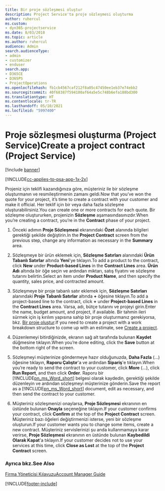 ```yaml
---
title: Bir proje sözleşmesi oluştur
description: Project Service'ta proje sözleşmesi oluşturma
author: ruhercul
ms.custom:
- dyn365-projectservice
ms.date: 8/03/2018
ms.topic: article
ms.author: ruhercul
audience: Admin
search.audienceType:
- admin
- customizer
- enduser
search.app:
- D365CE
- D365PS
- ProjectOperations
ms.openlocfilehash: fb1cb4567caf212f8a05c47450ee1eb37e74ebb2
ms.sourcegitcommit: 40f68387f594180af64a5e5c748b6efa188bd300
ms.translationtype: HT
ms.contentlocale: tr-TR
ms.lasthandoff: 05/10/2021
ms.locfileid: "5997400"
---
```

# <a name="create-a-project-contract-project-service"></a><span data-ttu-id="3c9cb-103">Proje sözleşmesi oluşturma (Project Service)</span><span class="sxs-lookup"><span data-stu-id="3c9cb-103">Create a project contract (Project Service)</span></span>

[!include [banner](../includes/psa-now-project-operations.md)]

[!INCLUDE[cc-applies-to-psa-app-1x-2x](../includes/cc-applies-to-psa-app-1x-2x.md)]

<span data-ttu-id="3c9cb-104">Projeniz için teklifi kazandığınıza göre, müşteriniz ile bir sözleşme oluşturmanın ve resmileştirmenin zamanı geldi.</span><span class="sxs-lookup"><span data-stu-id="3c9cb-104">Now that you’ve won the quote for your project, it’s time to create a contract with your customer and make it official.</span></span> <span data-ttu-id="3c9cb-105">Her teklif için bir veya daha fazla sözleşme oluşturabilirsiniz.</span><span class="sxs-lookup"><span data-stu-id="3c9cb-105">You can create one or more contracts for each quote.</span></span> <span data-ttu-id="3c9cb-106">Bir sözleşme oluştururken, projenizin **Sözleşme** aşamasındasınızdır.</span><span class="sxs-lookup"><span data-stu-id="3c9cb-106">When you’re creating a contract, you’re in the **Contract** phase of your project.</span></span>  
  
1. <span data-ttu-id="3c9cb-107">Önceki adımın **Proje Sözleşmesi** ekranındaki **Özet** alanında bilgileri gerektiği şekilde değiştirin.</span><span class="sxs-lookup"><span data-stu-id="3c9cb-107">In the **Project Contract** screen from the previous step, change any information as necessary in the **Summary** area.</span></span>  
  
2. <span data-ttu-id="3c9cb-108">Sözleşmeye bir ürün eklemek için, **Sözleşme Satırları** alanındaki **Ürün Tabanlı Satırlar** altında **Yeni**'ye tıklayın.</span><span class="sxs-lookup"><span data-stu-id="3c9cb-108">To add a product to the contract, click **New** under **Product-based Lines** in the **Contract Lines** area.</span></span> <span data-ttu-id="3c9cb-109">**Ürün Adı** altında bir öğe seçin ve ardından miktarı, satış fiyatını ve sözleşme tutarını belirtin.</span><span class="sxs-lookup"><span data-stu-id="3c9cb-109">Select an item under **Product Name**, and then specify the quantity, sales price, and contracted amount.</span></span>  
  
3. <span data-ttu-id="3c9cb-110">Sözleşmeye bir proje tabanlı satır eklemek için, **Sözleşme Satırları** alanındaki **Proje Tabanlı Satırlar** altında **+** öğesine tıklayın.</span><span class="sxs-lookup"><span data-stu-id="3c9cb-110">To add a project-based line to the contract, click **+** under **Project-based Lines** in the **Contract Lines** area.</span></span> <span data-ttu-id="3c9cb-111">Varsa, adı, bütçe tutarını ve projeyi girin.</span><span class="sxs-lookup"><span data-stu-id="3c9cb-111">Enter the name, budget amount, and project, if available.</span></span> <span data-ttu-id="3c9cb-112">Bir tahmin ileri sürmek için iş kırılım yapısına sahip bir proje oluşturmanız gerekiyorsa, bkz. [Bir proje oluştur](../psa/create-project.md).</span><span class="sxs-lookup"><span data-stu-id="3c9cb-112">If you need to create a project with a work breakdown structure to come up with an estimate, see [Create a project](../psa/create-project.md).</span></span>  
  
4. <span data-ttu-id="3c9cb-113">Düzenlemeyi bitirdiğinizde, ekranın sağ alt tarafında bulunan **Kaydet** düğmesine tıklayın.</span><span class="sxs-lookup"><span data-stu-id="3c9cb-113">When you’re done editing, click the **Save** button at the bottom right of the screen.</span></span>  
  
5. <span data-ttu-id="3c9cb-114">Sözleşmeyi müşterinize göndermeye hazır olduğunuzda, **Daha Fazla** (…) öğesine tıklayın, **Raporu Çalıştır**'a ve ardından **Sipariş**'e tıklayın.</span><span class="sxs-lookup"><span data-stu-id="3c9cb-114">When you’re ready to send the contract to your customer, click **More** (…), click **Run Report**, and then click **Order**.</span></span> <span data-ttu-id="3c9cb-115">Raporu bir [!INCLUDE[pn_ms_Word_short](../includes/pn-ms-word-short.md)] belgesi olarak kaydedin, gerektiği şekilde düzenleyin ve ardından sözleşmeyi müşterinize gönderin.</span><span class="sxs-lookup"><span data-stu-id="3c9cb-115">Save the report as a [!INCLUDE[pn_ms_Word_short](../includes/pn-ms-word-short.md)] document, edit as necessary, and then send the contract to your customer.</span></span>  
  
6. <span data-ttu-id="3c9cb-116">Müşteriniz sözleşmenizi onaylarsa, **Proje Sözleşmesi** ekranının en üstünde bulunan **Onayla** seçeneğine tıklayın.</span><span class="sxs-lookup"><span data-stu-id="3c9cb-116">If your customer confirms your contract, click **Confirm** at the top of the **Project Contract** screen.</span></span> <span data-ttu-id="3c9cb-117">Müşteriniz bazı öğeleri değiştirmenizi isterse, yeni bir sözleşme oluşturun.</span><span class="sxs-lookup"><span data-stu-id="3c9cb-117">If your customer wants you to change some items, create a new contract.</span></span> <span data-ttu-id="3c9cb-118">Müşteriniz servislerinizi şu anda kullanmamaya karar verirse, **Proje Sözleşmesi** ekranının en üstünde bulunan **Kaybedildi Olarak Kapat**'a tıklayın.</span><span class="sxs-lookup"><span data-stu-id="3c9cb-118">If your customer decides not to use your services at this time, click **Close as Lost** at the top of the **Project Contract** screen.</span></span>  
  
### <a name="see-also"></a><span data-ttu-id="3c9cb-119">Ayrıca bkz.</span><span class="sxs-lookup"><span data-stu-id="3c9cb-119">See Also</span></span>  
 [<span data-ttu-id="3c9cb-120">Firma Yöneticisi Kılavuzu</span><span class="sxs-lookup"><span data-stu-id="3c9cb-120">Account Manager Guide</span></span>](../psa/account-manager-guide.md)


[!INCLUDE[footer-include](../includes/footer-banner.md)]